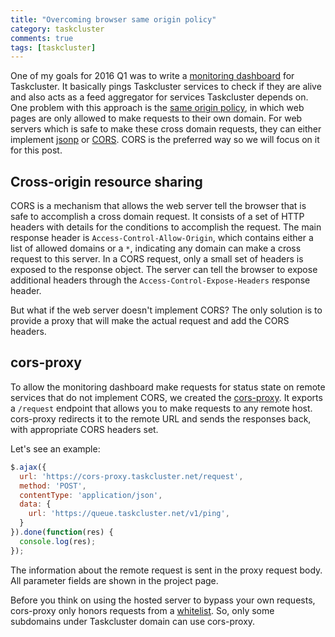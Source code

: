 ```yaml
---
title: "Overcoming browser same origin policy"
category: taskcluster
comments: true
tags: [taskcluster]
---
```


One of my goals for 2016 Q1 was to write a
[monitoring dashboard](https://tools.taskcluster.net/status/) for Taskcluster.
It basically pings Taskcluster services to check if they are alive and also
acts as a feed aggregator for services Taskcluster depends on. One problem with
this approach is the
[same origin policy](https://en.wikipedia.org/wiki/Same-origin_policy), in which
web pages are only allowed to make requests to their own domain. For web servers
which is safe to make these cross domain requests, they can either implement
[jsonp](https://en.wikipedia.org/wiki/JSONP) or
[CORS](https://en.wikipedia.org/wiki/Cross-origin_resource_sharing). CORS is the
preferred way so we will focus on it for this post.

## Cross-origin resource sharing

CORS is a mechanism that allows the web server tell the browser that is safe to
accomplish a cross domain request. It consists of a set of HTTP headers with details
for the conditions to accomplish the request. The main response header is
`Access-Control-Allow-Origin`, which contains either a list of allowed domains or
a `*`, indicating any domain can make a cross request to this server. In a CORS
request, only a small set of headers is exposed to the response object. The server
can tell the browser to expose additional headers through the
`Access-Control-Expose-Headers` response header.

But what if the web server doesn't implement CORS? The only solution is to provide
a proxy that will make the actual request and add the CORS headers.

## cors-proxy

To allow the monitoring dashboard make requests for status state on remote services
that do not implement CORS, we created the
[cors-proxy](https://github.com/taskcluster/cors-proxy). It exports a `/request`
endpoint that allows you to make requests to any remote host. cors-proxy redirects
it to the remote URL and sends the responses back, with appropriate CORS headers set.

Let's see an example:

```javascript
$.ajax({
  url: 'https://cors-proxy.taskcluster.net/request',
  method: 'POST',
  contentType: 'application/json',
  data: {
    url: 'https://queue.taskcluster.net/v1/ping',
  }
}).done(function(res) {
  console.log(res);
});
```

The information about the remote request is sent in the proxy request body. All
parameter fields are shown in the project page.

Before you think on using the hosted server to bypass your own requests, cors-proxy
only honors requests from a
[whitelist](https://github.com/taskcluster/cors-proxy/blob/master/server.js#L12-L15).
So, only some subdomains under Taskcluster domain can use cors-proxy.

